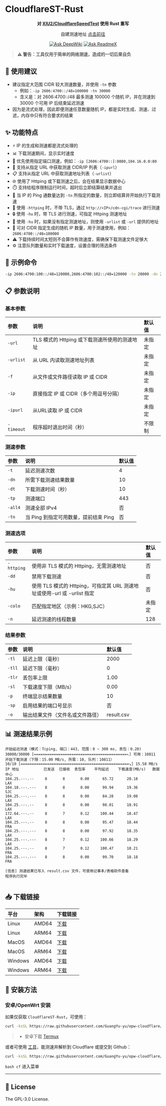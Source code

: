 # CloudflareST-Rust

<div align="center">

**对 [XIU2/CloudflareSpeedTest](https://github.com/XIU2/CloudflareSpeedTest) 使用 Rust 重写**

自建测速地址 [点击前往](https://github.com/GuangYu-yu/CF-Workers-SpeedTestURL)

[![Ask DeepWiki](https://deepwiki.com/badge.svg)](https://deepwiki.com/GuangYu-yu/CloudflareST-Rust) [![Ask ReadmeX](https://readmex.com/logo.svg)](https://readmex.com/GuangYu-yu/CloudflareST-Rust)

</div>

> **⚠️ 警告：工具仅用于简单的网络测速，造成的一切后果自负**

## 📝 使用建议

- 建议指定大范围 CIDR 较大测速数量，并使用 `-tn` 参数
  - 例如：`-ip 2606:4700::/48=100000 -tn 30000`
  - 含义是：对 2606:4700::/48 最多测速 100000 个随机 IP，并在测速到 30000 个可用 IP 后结束延迟测速
- 因为是流式处理，因此即便测速任意数量随机 IP，都是实时生成、测速、过滤，内存中只有符合要求的结果

## ✨ 功能特点

- ⚡ IP 的生成和测速都是流式处理的
- 📊 下载测速期间，显示实时速度
- 🔌 优先使用指定端口测速，例如：`-ip [2606:4700::]:8080,104.16.0.0:80`
- 🔗 支持从指定 URL 中获取测速 CIDR/IP 列表（`-ipurl`）
- 📋 支持从指定 URL 中获取测速地址列表（`-urlist`）
- 🌐 使用了 Httping 或下载测速之后，会在结果显示数据中心
- ⏱️ 支持给程序限制运行时间，超时后立即结算结果并退出
- 🏁 当 IP 的 Ping 通数量达到 `-tn` 所指定的数量，则立即结算并开始执行下载测速
- 🔄 使用 `-httping` 时，不带 TLS，通过 `http://<IP>/cdn-cgi/trace` 进行测速
- 🔒 使用 `-hu` 时，带 TLS 进行测速，可指定 Httping 测速地址
- 🔄 使用 `-hu` 时，如果没有指定测速地址，则使用 `-urlist` 或 `-url` 提供的地址
- 🔢 可对 CIDR 指定生成的随机 IP 数量，用于测速使用，例如：`2606:4700::/48=100000`
- ⚠️ 下载持续时间太短则不会算作有效速度，需确保下载测速文件足够大
- ⚙️ 注意队列数量和实时下载速度，设置合理的筛选条件

## 🚀 示例命令

```bash
-ip 2606:4700:100::/48=120000,2606:4700:102::/48=120000 -tn 20000 -dn 20 -sl 18 -tl 200 -tlr 0 -url https://example.com
```

## 📋 参数说明

### 基本参数

| 参数 | 说明 | 默认值 |
|:-----|:-----|:-------|
| `-url` | TLS 模式的 Httping 或下载测速所使用的测速地址 | 未指定 |
| `-urlist` | 从 URL 内读取测速地址列表 | 未指定 |
| `-f` | 从文件或文件路径读取 IP 或 CIDR | 未指定 |
| `-ip` | 直接指定 IP 或 CIDR（多个用逗号分隔） | 未指定 |
| `-ipurl` | 从URL读取 IP 或 CIDR | 未指定 |
| `-timeout` | 程序超时退出时间（秒） | 不限制 |

### 测速参数

| 参数 | 说明 | 默认值 |
|:-----|:-----|:-------|
| `-t` | 延迟测速次数 | 4 |
| `-dn` | 所需下载测速结果数量 | 10 |
| `-dt` | 下载测速时间（秒） | 10 |
| `-tp` | 测速端口 | 443 |
| `-all4` | 测速全部 IPv4 | 否 |
| `-tn` | 当 Ping 到指定可用数量，提前结束 Ping | 否 |

### 测速选项

| 参数 | 说明 | 默认值 |
|:-----|:-----|:-------|
| `-httping` | 使用非 TLS 模式的 Httping，无需测速地址 | 否 |
| `-dd` | 禁用下载测速 | 否 |
| `-hu` | 使用 TLS 模式的 Httping，可指定其 URL 测速地址或使用-url 或 -urlist 指定 | 否 |
| `-colo` | 匹配指定地区（示例：HKG,SJC） | 未指定 |
| `-n` | 延迟测速的线程数量 | 128 |

### 结果参数

| 参数 | 说明 | 默认值 |
|:-----|:-----|:-------|
| `-tl` | 延迟上限（毫秒） | 2000 |
| `-tll` | 延迟下限（毫秒） | 0 |
| `-tlr` | 丢包率上限 | 1.00 |
| `-sl` | 下载速度下限（MB/s） | 0.00 |
| `-p` | 终端显示结果数量 | 10 |
| `-sp` | 启用结果的端口号显示 | 否 |
| `-o` | 输出结果文件（文件名或文件路径） | result.csv |

## 📊 测速结果示例

```
开始延迟测速（模式：Tcping, 端口：443, 范围：0 ~ 300 ms, 丢包：0.20)
30000/30000 [==========================================↖] 可用：10811
开始下载测速（下限：15.00 MB/s, 所需：10, 队列：10811）
10/10 [=================================================↘] 15.58 MB/s
IP 地址           已发送  已接收  丢包率    平均延迟    下载速度(MB/s)   数据中心
104.25.---.--     8       8       0.00      65.72      20.18              LAX
104.18.---.---    8       8       0.00      99.94      19.36              SJC
104.25.---.---    8       8       0.00      84.28      19.08              LAX
104.25.---.--     8       8       0.00      98.01      18.91              LAX
172.64.---.--     8       7       0.12     100.44      18.47              LAX
104.25.---.--     8       8       0.00      95.47      18.44              FRA
104.25.---.---    8       8       0.00      97.92      18.35              LAX
104.25.---.---    8       7       0.12     100.66      18.29              LAX
104.25.---.--     8       7       0.12     100.47      18.21              FRA
104.25.---.---    8       8       0.00      99.70      18.18              FRA

[信息] 测速结果已写入 result.csv 文件，可使用记事本/表格软件查看
程序执行完毕


```

## 📥 下载链接

| 平台   | 架构   | 下载链接                                                                 |
|:-------|:-------|:--------------------------------------------------------------------------|
| Linux  | AMD64  | [下载](https://raw.githubusercontent.com/GuangYu-yu/CloudflareST-Rust/refs/heads/main/binaries/Linux_AMD64/CloudflareST-Rust)   |
| Linux  | ARM64  | [下载](https://raw.githubusercontent.com/GuangYu-yu/CloudflareST-Rust/refs/heads/main/binaries/Linux_ARM64/CloudflareST-Rust)   |
| MacOS  | AMD64  | [下载](https://raw.githubusercontent.com/GuangYu-yu/CloudflareST-Rust/refs/heads/main/binaries/MacOS_AMD64/CloudflareST-Rust)   |
| MacOS  | ARM64  | [下载](https://raw.githubusercontent.com/GuangYu-yu/CloudflareST-Rust/refs/heads/main/binaries/MacOS_ARM64/CloudflareST-Rust)   |
| Windows| AMD64  | [下载](https://raw.githubusercontent.com/GuangYu-yu/CloudflareST-Rust/refs/heads/main/binaries/Windows_AMD64/CloudflareST-Rust.exe) |
| Windows| ARM64  | [下载](https://raw.githubusercontent.com/GuangYu-yu/CloudflareST-Rust/refs/heads/main/binaries/Windows_ARM64/CloudflareST-Rust.exe) |

## 📱 安装方法

### 安卓/OpenWrt 安装

如果仅获取 `CloudflareST-Rust`，可使用：

```bash
curl -ksSL https://raw.githubusercontent.com/GuangYu-yu/opw-cloudflare/refs/heads/main/setup_cloudflarest.sh | bash
```

> - 安卓下载 [Termux](https://github.com/termux/termux-app/releases)

或者可使用 [工具](https://github.com/GuangYu-yu/opw-cloudflare)，能测速并解析到 Cloudflare 或提交到 Github：

```bash
curl -ksSL https://raw.githubusercontent.com/GuangYu-yu/opw-cloudflare/main/cfopw.sh | bash
```

`bash cf` 进入菜单

---

## 📄 License

The GPL-3.0 License.
